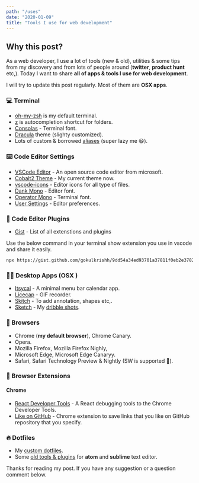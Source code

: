 ```yaml
---
path: "/uses"
date: "2020-01-09"
title: "Tools I use for web development"
---
```


## Why this post?

As a web developer, I use a lot of tools (new & old), utilities & some tips from my discovery and from lots of people
around (**twitter**, **product hunt** etc,). Today I want to share **all of apps & tools I use for web development**.

I will try to update this post regularly. Most of them are **OSX apps**.

### 💻 Terminal

- [oh-my-zsh](https://github.com/robbyrussell/oh-my-zsh) is my default terminal.
- [z](https://github.com/rupa/z) is autocompletion shortcut for folders.
- [Consolas](https://www.fonts.com/font/microsoft-corporation/consolas?QueryFontType=Web&src=GoogleWebFonts) - Terminal font.
- [Dracula](https://draculatheme.com/zsh/) theme (slighty customized).
- Lots of custom & borrowed [aliases](https://github.com/gokulkrishh/dotfiles/blob/master/oh-my-zsh/aliases) (super lazy me 😆).

### ⌨️ Code Editor Settings

- [VSCode Editor](https://code.visualstudio.com/Download) - An open source code editor from microsoft.
- [Cobalt2 Theme](https://marketplace.visualstudio.com/items?itemName=wesbos.theme-cobalt2) - My current theme now.
- [vscode-icons](https://marketplace.visualstudio.com/items?itemName=robertohuertasm.vscode-icons) - Editor icons for all type of files.
- [Dank Mono](https://dank.sh/) - Editor font.
- [Operator Mono](https://www.typography.com/fonts/operator/styles/operatormonoscreensmart) - Terminal font.
- [User Settings](https://github.com/gokulkrishh/dotfiles/blob/master/vscode/user-settings.json) - Editor preferences.

### 🔧 Code Editor Plugins

- [Gist](https://gist.github.com/gokulkrishh/6a8b841f594ff451d66bbcc77307a779) - List of all extenstions and plugins

Use the below command in your terminal show extension you use in vscode and share it easily.

```bash
npx https://gist.github.com/gokulkrishh/9dd54a34ed93701a37811f0eb2e37822
```

### 👨‍💻 Desktop Apps (OSX )

- [Itsycal](https://www.mowglii.com/itsycal/) - A minimal menu bar calendar app.
- [Licecap](https://www.cockos.com/licecap/) - GIF recorder.
- [Skitch](https://evernote.com/products/skitch) - To add annotation, shapes etc,.
- [Sketch](https://www.sketchapp.com/) - My [dribble shots](https://dribbble.com/gokulkrishh).

### 🎉 Browsers

- Chrome (**my default browser**), Chrome Canary.
- Opera.
- Mozilla Firefox, Mozilla Firefox Nighly,
- Microsoft Edge, Microsoft Edge Canaryy.
- Safari, Safari Technology Preview & Nightly (SW is supported 😬).

### 🔩 Browser Extensions

#### Chrome

- [React Developer Tools](https://chrome.google.com/webstore/detail/react-developer-tools/fmkadmapgofadopljbjfkapdkoienihi?hl=en) - A React debugging tools to the Chrome Developer Tools.
- [Like on GitHub](https://chrome.google.com/webstore/detail/like-on-github/fbkngleiiccokoifohhjhlagkejlphkj) - Chrome extension to save links that you like on GitHub repository that you specify.

### 🔥 Dotfiles

- My [custom dotfiles](https://github.com/gokulkrishh/dotfiles).
- Some [old tools & plugins](https://github.com/gokulkrishh/Tools-I-use) for **atom** and **sublime** text editor.

Thanks for reading my post. If you have any suggestion or a question comment below.
